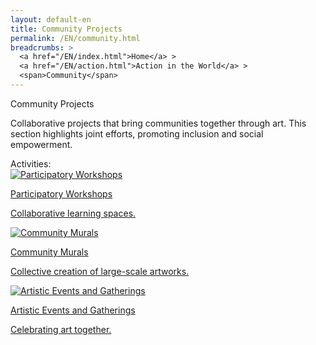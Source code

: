 ```yaml
---
layout: default-en
title: Community Projects
permalink: /EN/community.html
breadcrumbs: >
  <a href="/EN/index.html">Home</a> >
  <a href="/EN/action.html">Action in the World</a> >
  <span>Community</span>
---
```


<div class="text-container">
  <!-- Main Title -->
  <div class="titulo">Community Projects</div>

  <!-- Descriptive Text -->
  <p class="parrafo">
    Collaborative projects that bring communities together through art. This section
    highlights joint efforts, promoting inclusion and social empowerment.
  </p>
</div>

<!-- Subtitle for categories/activities -->
<div class="subtitulo">Activities:</div>

<!-- 'fancy-button' style button container -->
<div class="button-container">
  <!-- Button 1: Participatory Workshops -->
  <a href="/EN/participatory-workshops.html" class="fancy-button">
    <div class="button-content">
      <!-- Adjust the image, path, and alt as per your content -->
      <img src="/assets/images/talleres-participativos.gif" alt="Participatory Workshops">
      <p class="title">Participatory Workshops</p>
      <p class="subtitle">Collaborative learning spaces.</p>
    </div>
  </a>

  <!-- Button 2: Community Murals -->
  <a href="/EN/community-murals.html" class="fancy-button">
    <div class="button-content">
      <!-- Adjust the image, path, and alt as per your content -->
      <img src="/assets/images/murales-comunitarios.gif" alt="Community Murals">
      <p class="title">Community Murals</p>
      <p class="subtitle">Collective creation of large-scale artworks.</p>
    </div>
  </a>

  <!-- Button 3: Artistic Events and Gatherings -->
  <a href="/EN/artistic-events.html" class="fancy-button">
    <div class="button-content">
      <!-- Adjust the image, path, and alt as per your content -->
      <img src="/assets/images/eventos-artisticos.gif" alt="Artistic Events and Gatherings">
      <p class="title">Artistic Events and Gatherings</p>
      <p class="subtitle">Celebrating art together.</p>
    </div>
  </a>
</div>
